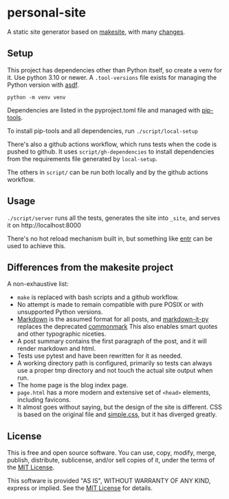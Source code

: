 # personal-site

A static site generator based on [makesite](https://github.com/sunainapai/makesite), with many [changes](#differences-from-the-makesite-project).


## Setup

This project has dependencies other than Python itself, so create a venv for it. Use python 3.10 or newer. A  `.tool-versions` file exists for managing the Python version with [asdf](https://asdf-vm.com/).

`python -m venv venv`

Dependencies are listed in the pyproject.toml file and managed with [pip-tools](https://github.com/jazzband/pip-tools). 

To install pip-tools and all dependencies, run `./script/local-setup`

There's also a github actions workflow, which runs tests when the code is pushed to github. It uses `script/gh-dependencies` to install dependencies from the requirements file generated by `local-setup`.

The others in `script/` can be run both locally and by the github actions workflow.

## Usage

`./script/server` runs all the tests, generates the site into `_site`, and serves it on http://localhost:8000

There's no hot reload mechanism built in, but something like [entr](https://jvns.ca/blog/2020/06/28/entr/) can be used to achieve this.

## Differences from the makesite project

A non-exhaustive list:

- `make` is replaced with bash scripts and a github workflow.
- No attempt is made to remain compatible with pure POSIX or with unsupported Python versions.
- [Markdown](https://commonmark.org/) is the assumed format for all posts, and [markdown-it-py](https://markdown-it-py.readthedocs.io/en/latest/) replaces the deprecated [commonmark](https://commonmarkpy.readthedocs.io/en/latest/index.html) This also enables smart quotes and other typographic niceties.
- A post summary contains the first paragraph of the post, and it will render markdown and html.
- Tests use pytest and have been rewritten for it as needed.
- A working directory path is configured, primarily so tests can always use a proper tmp directory and not touch the actual site output when run.
- The home page is the blog index page.
- `page.html` has a more modern and extensive set of `<head>` elements, including favicons. 
- It almost goes without saying, but the design of the site is different. CSS is based on the original file and [simple.css](https://simplecss.org/), but it has diverged greatly. 

## License

This is free and open source software. You can use, copy, modify,
merge, publish, distribute, sublicense, and/or sell copies of it,
under the terms of the [MIT License](LICENSE.md).

This software is provided "AS IS", WITHOUT WARRANTY OF ANY KIND,
express or implied. See the [MIT License](LICENSE.md) for details.
